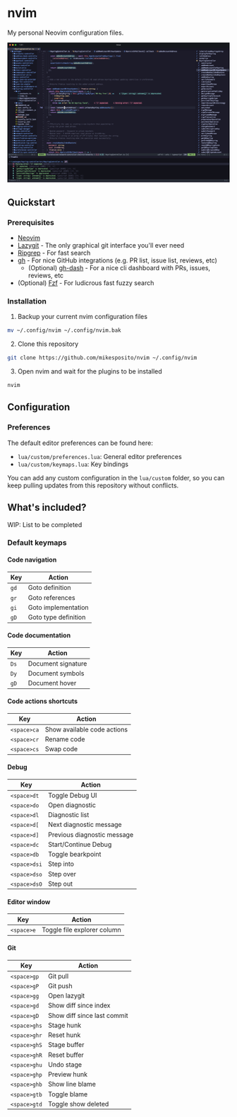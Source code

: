 # nvim 

My personal Neovim configuration files.

![screenshot](./.github/assets/screenshot.png)

## Quickstart

### Prerequisites

- [Neovim](https://neovim.io/)
- [Lazygit](https://github.com/jesseduffield/lazygit) - The only graphical git interface you'll ever need
- [Ripgrep](https://github.com/BurntSushi/ripgrep?tab=readme-ov-file#installation) - For fast search
- [gh](https://cli.github.com/) - For nice GitHub integrations (e.g. PR list, issue list, reviews, etc)
  - (Optional) [gh-dash](https://github.com/dlvhdr/gh-dash?tab=readme-ov-file#-installation) - For a nice cli dashboard with PRs, issues, reviews, etc
- (Optional) [Fzf](https://github.com/junegunn/fzf?tab=readme-ov-file#installation) - For ludicrous fast fuzzy search

### Installation

1. Backup your current nvim configuration files

```bash
mv ~/.config/nvim ~/.config/nvim.bak
```

2. Clone this repository

```bash
git clone https://github.com/mikesposito/nvim ~/.config/nvim
```

3. Open nvim and wait for the plugins to be installed

```bash
nvim
```

## Configuration 

### Preferences

The default editor preferences can be found here:
- `lua/custom/preferences.lua`: General editor preferences
- `lua/custom/keymaps.lua`: Key bindings 

You can add any custom configuration in the `lua/custom` folder, so you can keep pulling updates from this repository without conflicts.

## What's included? 

WIP: List to be completed
 
### Default keymaps 

#### Code navigation 

| Key | Action |
|-----|--------|
| `gd` | Goto definition      |
| `gr` | Goto references      |
| `gi` | Goto implementation  |
| `gD` | Goto type definition |

#### Code documentation 

| Key | Action |
|-----|--------|
| `Ds` | Document signature   |
| `Dy` | Document symbols     |
| `gD` | Document hover       |


#### Code actions shortcuts 

| Key | Action |
|-----|--------|
| `<space>ca` | Show available code actions  |
| `<space>cr` | Rename code                  |
| `<space>cs` | Swap code                    |

#### Debug 

| Key | Action |
|-----|--------|
| `<space>dt` | Toggle Debug UI              |
| `<space>do` | Open diagnostic              |
| `<space>dl` | Diagnostic list              |
| `<space>d[` | Next diagnostic message      |
| `<space>d]` | Previous diagnostic message  |
| `<space>dc` | Start/Continue Debug         |
| `<space>db` | Toggle bearkpoint            |
| `<space>dsi` | Step into                   |
| `<space>dso` | Step over                   |
| `<space>dsO` | Step out                    |

#### Editor window

| Key | Action |
|-----|--------|
| `<space>e` | Toggle file explorer column |

#### Git 

| Key | Action |
|-----|--------|
| `<space>gp` | Git pull |
| `<space>gP` | Git push |
| `<space>gg` | Open lazygit |
| `<space>gd` | Show diff since index |
| `<space>gD` | Show diff since last commit |
| `<space>ghs` | Stage hunk |
| `<space>ghr` | Reset hunk |
| `<space>ghS` | Stage buffer |
| `<space>ghR` | Reset buffer |
| `<space>ghu` | Undo stage |
| `<space>ghp` | Preview hunk |
| `<space>ghb` | Show line blame |
| `<space>gtb` | Toggle blame |
| `<space>gtd` | Toggle show deleted |

